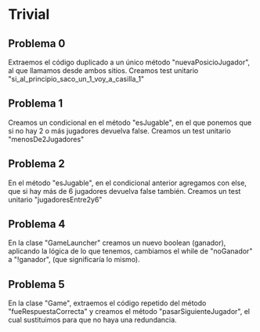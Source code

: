 # Trivial

## Problema 0

Extraemos el código duplicado a un único método "nuevaPosicioJugador", al que llamamos desde ambos sitios.
Creamos test unitario "si_al_principio_saco_un_1_voy_a_casilla_1"


## Problema 1

Creamos un condicional en el método "esJugable", en el que ponemos que si no hay 2 o más jugadores devuelva false.
Creamos un test unitario "menosDe2Jugadores"

## Problema 2

En el método "esJugable", en el condicional anterior agregamos con else, que si hay más de 6 jugadores devuelva false también.
Creamos un test unitario "jugadoresEntre2y6" 

## Problema 4

En la clase "GameLauncher" creamos un nuevo boolean (ganador), aplicando la lógica de lo que tenemos, cambiamos el while de "noGanador" a "!ganador", (que significaría lo mismo).

## Problema 5

En la clase "Game", extraemos el código repetido del método "fueRespuestaCorrecta" y creamos el método "pasarSiguienteJugador", el cual sustituimos para que no haya una redundancia. 